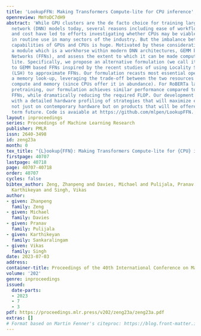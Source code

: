 ```yaml
---
title: 'LookupFFN: Making Transformers Compute-lite for CPU inference'
openreview: MmYoDC7dH9
abstract: 'While GPU clusters are the de facto choice for training large deep neural
  network (DNN) models today, several reasons including ease of workflow, security
  and cost have led to efforts investigating whether CPUs may be viable for inference
  in routine use in many sectors of the industry. But the imbalance between the compute
  capabilities of GPUs and CPUs is huge. Motivated by these considerations, we study
  a module which is a workhorse within modern DNN architectures, GEMM based Feed Forward
  Networks (FFNs), and assess the extent to which it can be made compute- (or FLOP-)
  lite. Specifically, we propose an alternative formulation (we call it LookupFFN)
  to GEMM based FFNs inspired by the recent studies of using Locality Sensitive Hashing
  (LSH) to approximate FFNs. Our formulation recasts most essential operations as
  a memory look-up, leveraging the trade-off between the two resources on any platform:
  compute and memory (since CPUs offer it in abundance). For RoBERTa language model
  pretraining, our formulation achieves similar performance compared to GEMM based
  FFNs, while dramatically reducing the required FLOP. Our development is complemented
  with a detailed hardware profiling of strategies that will maximize efficiency –
  not just on contemporary hardware but on products that will be offered in the near/medium
  term future. Code is avaiable at https://github.com/mlpen/LookupFFN.'
layout: inproceedings
series: Proceedings of Machine Learning Research
publisher: PMLR
issn: 2640-3498
id: zeng23a
month: 0
tex_title: "{L}ookup{FFN}: Making Transformers Compute-lite for {CPU} inference"
firstpage: 40707
lastpage: 40718
page: 40707-40718
order: 40707
cycles: false
bibtex_author: Zeng, Zhanpeng and Davies, Michael and Pulijala, Pranav and Sankaralingam,
  Karthikeyan and Singh, Vikas
author:
- given: Zhanpeng
  family: Zeng
- given: Michael
  family: Davies
- given: Pranav
  family: Pulijala
- given: Karthikeyan
  family: Sankaralingam
- given: Vikas
  family: Singh
date: 2023-07-03
address: 
container-title: Proceedings of the 40th International Conference on Machine Learning
volume: '202'
genre: inproceedings
issued:
  date-parts:
  - 2023
  - 7
  - 3
pdf: https://proceedings.mlr.press/v202/zeng23a/zeng23a.pdf
extras: []
# Format based on Martin Fenner's citeproc: https://blog.front-matter.io/posts/citeproc-yaml-for-bibliographies/
---
```

